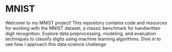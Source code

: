 # MNIST
Welcome to my MNIST project! This repository contains code and resources for working with the MNIST dataset, a classic benchmark for handwritten digit recognition. Explore data preprocessing, modeling, and evaluation techniques to classify digits using machine learning algorithms. Dive in to see how I approach this data science challenge
